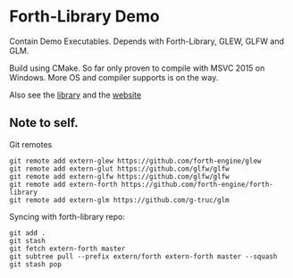 # Forth-Library Demo

Contain Demo Executables. Depends with Forth-Library, GLEW, GLFW and GLM.

Build using CMake. So far only proven to compile with MSVC 2015 on Windows. More OS and compiler supports is on the way.

Also see the [library](https://github.com/forth-engine/forth-library/) and the [website](https://forth.wellosoft.net/)

## Note to self.

Git remotes

```
git remote add extern-glew https://github.com/forth-engine/glew
git remote add extern-glut https://github.com/glfw/glfw
git remote add extern-glfw https://github.com/glfw/glfw
git remote add extern-forth https://github.com/forth-engine/forth-library
git remote add extern-glm https://github.com/g-truc/glm
```

Syncing with forth-library repo:

```
git add .
git stash
git fetch extern-forth master
git subtree pull --prefix extern/forth extern-forth master --squash
git stash pop
```